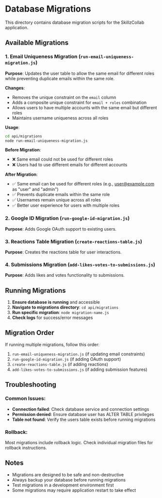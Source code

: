 # Database Migrations

This directory contains database migration scripts for the SkillzCollab application.

## Available Migrations

### 1. Email Uniqueness Migration (`run-email-uniqueness-migration.js`)

**Purpose**: Updates the user table to allow the same email for different roles while preventing duplicate emails within the same role.

**Changes**:

- Removes the unique constraint on the `email` column
- Adds a composite unique constraint for `email + roles` combination
- Allows users to have multiple accounts with the same email but different roles
- Maintains username uniqueness across all roles

**Usage**:

```bash
cd api/migrations
node run-email-uniqueness-migration.js
```

**Before Migration**:

- ❌ Same email could not be used for different roles
- ❌ Users had to use different emails for different accounts

**After Migration**:

- ✅ Same email can be used for different roles (e.g., user@example.com as "user" and "admin")
- ✅ Prevents duplicate emails within the same role
- ✅ Usernames remain unique across all roles
- ✅ Better user experience for users with multiple roles

### 2. Google ID Migration (`run-google-id-migration.js`)

**Purpose**: Adds Google OAuth support to existing users.

### 3. Reactions Table Migration (`create-reactions-table.js`)

**Purpose**: Creates the reactions table for user interactions.

### 4. Submissions Migration (`add-likes-votes-to-submissions.js`)

**Purpose**: Adds likes and votes functionality to submissions.

## Running Migrations

1. **Ensure database is running** and accessible
2. **Navigate to migrations directory**: `cd api/migrations`
3. **Run specific migration**: `node migration-name.js`
4. **Check logs** for success/error messages

## Migration Order

If running multiple migrations, follow this order:

1. `run-email-uniqueness-migration.js` (if updating email constraints)
2. `run-google-id-migration.js` (if adding OAuth support)
3. `create-reactions-table.js` (if adding reactions)
4. `add-likes-votes-to-submissions.js` (if adding submission features)

## Troubleshooting

### Common Issues:

- **Connection failed**: Check database service and connection settings
- **Permission denied**: Ensure database user has ALTER TABLE privileges
- **Table not found**: Verify the users table exists before running migrations

### Rollback:

Most migrations include rollback logic. Check individual migration files for rollback instructions.

## Notes

- Migrations are designed to be safe and non-destructive
- Always backup your database before running migrations
- Test migrations in a development environment first
- Some migrations may require application restart to take effect
